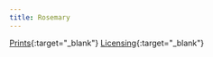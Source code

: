 ```yaml
---
title: Rosemary
---
```

[Prints](https://pixels.com/featured/rosemary-brady-lane.html){:target="_blank"}
[Licensing](https://licensing.pixels.com/featured/rosemary-brady-lane.html){:target="_blank"}